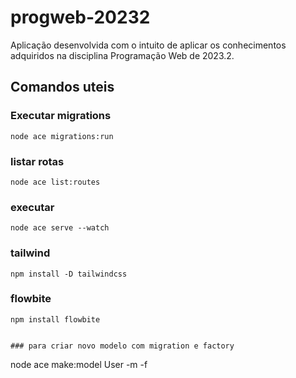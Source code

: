 # progweb-20232
Aplicação desenvolvida com o intuito de aplicar os conhecimentos adquiridos na disciplina Programação Web de 2023.2.


## Comandos uteis
### Executar migrations
```
node ace migrations:run
```

### listar rotas
```
node ace list:routes
```

### executar
```
node ace serve --watch
```

### tailwind
```
npm install -D tailwindcss
```

### flowbite
```
npm install flowbite


### para criar novo modelo com migration e factory
```
node ace make:model User -m -f
```